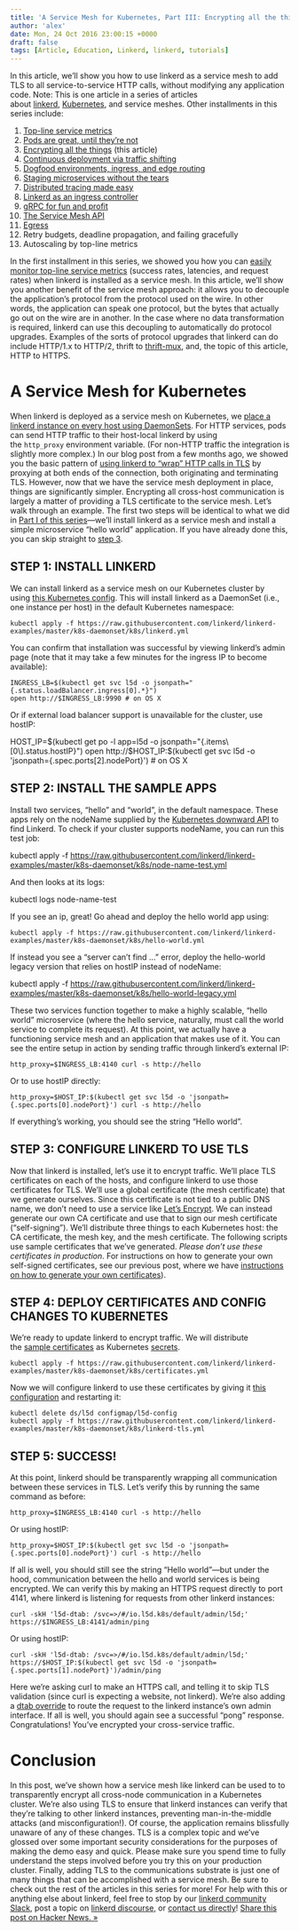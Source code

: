 ```yaml
---
title: 'A Service Mesh for Kubernetes, Part III: Encrypting all the things'
author: 'alex'
date: Mon, 24 Oct 2016 23:00:15 +0000
draft: false
tags: [Article, Education, Linkerd, linkerd, tutorials]
---
```


In this article, we’ll show you how to use linkerd as a service mesh to add TLS to all service-to-service HTTP calls, without modifying any application code. Note: This is one article in a series of articles about [linkerd](https://linkerd.io/), [Kubernetes](http://kubernetes.io/), and service meshes. Other installments in this series include:

1.  [Top-line service metrics](/a-service-mesh-for-kubernetes-part-i-top-line-service-metrics/)
2.  [Pods are great, until they’re not](/a-service-mesh-for-kubernetes-part-ii-pods-are-great-until-theyre-not/)
3.  [Encrypting all the things](/a-service-mesh-for-kubernetes-part-iii-encrypting-all-the-things/) (this article)
4.  [Continuous deployment via traffic shifting](/a-service-mesh-for-kubernetes-part-iv-continuous-deployment-via-traffic-shifting/)
5.  [Dogfood environments, ingress, and edge routing](/a-service-mesh-for-kubernetes-part-v-dogfood-environments-ingress-and-edge-routing/)
6.  [Staging microservices without the tears](/a-service-mesh-for-kubernetes-part-vi-staging-microservices-without-the-tears/)
7.  [Distributed tracing made easy](/a-service-mesh-for-kubernetes-part-vii-distributed-tracing-made-easy/)
8.  [Linkerd as an ingress controller](/a-service-mesh-for-kubernetes-part-viii-linkerd-as-an-ingress-controller/)
9.  [gRPC for fun and profit](/a-service-mesh-for-kubernetes-part-ix-grpc-for-fun-and-profit/)
10. [The Service Mesh API](/a-service-mesh-for-kubernetes-part-x-the-service-mesh-api/)
11. [Egress](/a-service-mesh-for-kubernetes-part-xi-egress/)
12. Retry budgets, deadline propagation, and failing gracefully
13. Autoscaling by top-line metrics

In the first installment in this series, we showed you how you can [easily monitor top-line service metrics](/a-service-mesh-for-kubernetes-part-i-top-line-service-metrics/) (success rates, latencies, and request rates) when linkerd is installed as a service mesh. In this article, we’ll show you another benefit of the service mesh approach: it allows you to decouple the application’s protocol from the protocol used on the wire. In other words, the application can speak one protocol, but the bytes that actually go out on the wire are in another. In the case where no data transformation is required, linkerd can use this decoupling to automatically do protocol upgrades. Examples of the sorts of protocol upgrades that linkerd can do include HTTP/1.x to HTTP/2, thrift to [thrift-mux](http://twitter.github.io/finagle/guide/Protocols.html#mux), and, the topic of this article, HTTP to HTTPS.

# A Service Mesh for Kubernetes

When linkerd is deployed as a service mesh on Kubernetes, we [place a linkerd instance on every host using DaemonSets](/a-service-mesh-for-kubernetes-part-ii-pods-are-great-until-theyre-not/). For HTTP services, pods can send HTTP traffic to their host-local linkerd by using the `http_proxy` environment variable. (For non-HTTP traffic the integration is slightly more complex.) In our blog post from a few months ago, we showed you the basic pattern of [using linkerd to “wrap” HTTP calls in TLS](/transparent-tls-with-linkerd/) by proxying at both ends of the connection, both originating and terminating TLS. However, now that we have the service mesh deployment in place, things are significantly simpler. Encrypting all cross-host communication is largely a matter of providing a TLS certificate to the service mesh. Let’s walk through an example. The first two steps will be identical to what we did in [Part I of this series](/a-service-mesh-for-kubernetes-part-i-top-line-service-metrics/)—we’ll install linkerd as a service mesh and install a simple microservice “hello world” application. If you have already done this, you can skip straight to [step 3](/a-service-mesh-for-kubernetes-part-iii-encrypting-all-the-things/#step-3-configure-linkerd-to-use-tls).

## STEP 1: INSTALL LINKERD

We can install linkerd as a service mesh on our Kubernetes cluster by using [this Kubernetes config](https://raw.githubusercontent.com/linkerd/linkerd-examples/master/k8s-daemonset/k8s/linkerd.yml). This will install linkerd as a DaemonSet (i.e., one instance per host) in the default Kubernetes namespace:

    kubectl apply -f https://raw.githubusercontent.com/linkerd/linkerd-examples/master/k8s-daemonset/k8s/linkerd.yml

You can confirm that installation was successful by viewing linkerd’s admin page (note that it may take a few minutes for the ingress IP to become available):

    INGRESS_LB=$(kubectl get svc l5d -o jsonpath="{.status.loadBalancer.ingress[0].*}")
    open http://$INGRESS_LB:9990 # on OS X

Or if external load balancer support is unavailable for the cluster, use hostIP:

HOST_IP=$(kubectl get po -l app=l5d -o jsonpath="{.items\[0\].status.hostIP}")
open http://$HOST_IP:\$(kubectl get svc l5d -o 'jsonpath={.spec.ports\[2\].nodePort}') # on OS X

## STEP 2: INSTALL THE SAMPLE APPS

Install two services, “hello” and “world”, in the default namespace. These apps rely on the nodeName supplied by the [Kubernetes downward API](https://kubernetes.io/docs/tasks/inject-data-application/downward-api-volume-expose-pod-information/) to find Linkerd. To check if your cluster supports nodeName, you can run this test job:

kubectl apply -f https://raw.githubusercontent.com/linkerd/linkerd-examples/master/k8s-daemonset/k8s/node-name-test.yml

And then looks at its logs:

kubectl logs node-name-test

If you see an ip, great! Go ahead and deploy the hello world app using:

    kubectl apply -f https://raw.githubusercontent.com/linkerd/linkerd-examples/master/k8s-daemonset/k8s/hello-world.yml

If instead you see a “server can’t find …” error, deploy the hello-world legacy version that relies on hostIP instead of nodeName:

kubectl apply -f https://raw.githubusercontent.com/linkerd/linkerd-examples/master/k8s-daemonset/k8s/hello-world-legacy.yml

These two services function together to make a highly scalable, “hello world” microservice (where the hello service, naturally, must call the world service to complete its request). At this point, we actually have a functioning service mesh and an application that makes use of it. You can see the entire setup in action by sending traffic through linkerd’s external IP:

    http_proxy=$INGRESS_LB:4140 curl -s http://hello

Or to use hostIP directly:

    http_proxy=$HOST_IP:$(kubectl get svc l5d -o 'jsonpath={.spec.ports[0].nodePort}') curl -s http://hello

If everything’s working, you should see the string “Hello world”.

## STEP 3: CONFIGURE LINKERD TO USE TLS

Now that linkerd is installed, let’s use it to encrypt traffic. We’ll place TLS certificates on each of the hosts, and configure linkerd to use those certificates for TLS. We’ll use a global certificate (the mesh certificate) that we generate ourselves. Since this certificate is not tied to a public DNS name, we don’t need to use a service like [Let’s Encrypt](https://letsencrypt.org/). We can instead generate our own CA certificate and use that to sign our mesh certificate (“self-signing”). We’ll distribute three things to each Kubernetes host: the CA certificate, the mesh key, and the mesh certificate. The following scripts use sample certificates that we’ve generated. *Please don’t use these certificates in production*. For instructions on how to generate your own self-signed certificates, see our previous post, where we have [instructions on how to generate your own certificates](/transparent-tls-with-linkerd/#generating-certificates)).

## STEP 4: DEPLOY CERTIFICATES AND CONFIG CHANGES TO KUBERNETES

We’re ready to update linkerd to encrypt traffic. We will distribute the [sample certificates](https://raw.githubusercontent.com/linkerd/linkerd-examples/master/k8s-daemonset/k8s/certificates.yml) as Kubernetes [secrets](https://kubernetes.io/docs/concepts/configuration/secret/).

    kubectl apply -f https://raw.githubusercontent.com/linkerd/linkerd-examples/master/k8s-daemonset/k8s/certificates.yml

Now we will configure linkerd to use these certificates by giving it [this configuration](https://raw.githubusercontent.com/linkerd/linkerd-examples/master/k8s-daemonset/k8s/linkerd-tls.yml) and restarting it:

    kubectl delete ds/l5d configmap/l5d-config
    kubectl apply -f https://raw.githubusercontent.com/linkerd/linkerd-examples/master/k8s-daemonset/k8s/linkerd-tls.yml

## STEP 5: SUCCESS!

At this point, linkerd should be transparently wrapping all communication between these services in TLS. Let’s verify this by running the same command as before:

    http_proxy=$INGRESS_LB:4140 curl -s http://hello

Or using hostIP:

    http_proxy=$HOST_IP:$(kubectl get svc l5d -o 'jsonpath={.spec.ports[0].nodePort}') curl -s http://hello

If all is well, you should still see the string “Hello world”—but under the hood, communication between the hello and world services is being encrypted. We can verify this by making an HTTPS request directly to port 4141, where linkerd is listening for requests from other linkerd instances:

    curl -skH 'l5d-dtab: /svc=>/#/io.l5d.k8s/default/admin/l5d;' https://$INGRESS_LB:4141/admin/ping

Or using hostIP:

    curl -skH 'l5d-dtab: /svc=>/#/io.l5d.k8s/default/admin/l5d;'
    https://$HOST_IP:$(kubectl get svc l5d -o 'jsonpath={.spec.ports[1].nodePort}')/admin/ping

Here we’re asking curl to make an HTTPS call, and telling it to skip TLS validation (since curl is expecting a website, not linkerd). We’re also adding a [dtab override](https://linkerd.io/features/routing/#per-request-routing) to route the request to the linkerd instance’s own admin interface. If all is well, you should again see a successful “pong” response. Congratulations! You’ve encrypted your cross-service traffic.

# Conclusion

In this post, we’ve shown how a service mesh like linkerd can be used to to transparently encrypt all cross-node communication in a Kubernetes cluster. We’re also using TLS to ensure that linkerd instances can verify that they’re talking to other linkerd instances, preventing man-in-the-middle attacks (and misconfiguration!). Of course, the application remains blissfully unaware of any of these changes. TLS is a complex topic and we’ve glossed over some important security considerations for the purposes of making the demo easy and quick. Please make sure you spend time to fully understand the steps involved before you try this on your production cluster. Finally, adding TLS to the communications substrate is just one of many things that can be accomplished with a service mesh. Be sure to check out the rest of the articles in this series for more! For help with this or anything else about linkerd, feel free to stop by our [linkerd community Slack](http://slack.linkerd.io/), post a topic on [linkerd discourse](https://discourse.linkerd.io/), or [contact us directly](https://linkerd.io/overview/help/)! [Share this post on Hacker News. »](https://news.ycombinator.com/submitlink?u=https%3A%2F%2Flocalhost%3A1313%2F2016%2F10%2F24%2Fa-service-mesh-for-kubernetes-part-iii-encrypting-all-the-things%2F&t=A%20Service%20Mesh%20for%20Kubernetes%2C%20Part%20III%3A%20Encrypting%20all%20the%20things)
